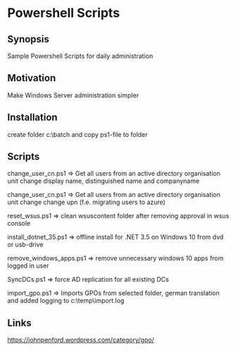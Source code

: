 # Powershell Scripts

## Synopsis

Sample Powershell Scripts for daily administration

## Motivation

Make Windows Server administration simpler

## Installation

create folder c:\batch and copy ps1-file to folder

## Scripts

change_user_cn.ps1 => Get all users from an active directory organisation unit change display name, distinguished name and companyname

change_user_cn.ps1 => Get all users from an active directory organisation unit change change upn (f.e. migrating users to azure)

reset_wsus.ps1 => clean wsuscontent folder after removing approval in wsus console

install_dotnet_35.ps1 => offline install for .NET 3.5 on Windows 10 from dvd or usb-drive

remove_windows_apps.ps1 => remove unnecessary windows 10 apps from logged in user

SyncDCs.ps1 => force AD replication for all existing DCs

import_gpo.ps1 => Imports GPOs from selected folder, german translation and added logging to c:\temp\import.log 

## Links
https://johnpenford.wordpress.com/category/gpo/